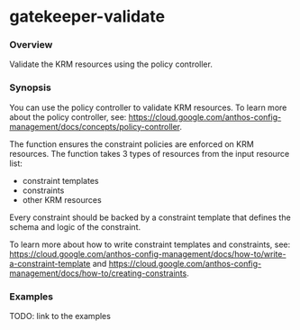 # gatekeeper-validate

### Overview

<!--mdtogo:Short-->

Validate the KRM resources using the policy controller.

<!--mdtogo-->

### Synopsis

<!--mdtogo:Long-->

You can use the policy controller to validate KRM resources. To learn more about
the policy controller, see: https://cloud.google.com/anthos-config-management/docs/concepts/policy-controller.

The function ensures the constraint policies are enforced on KRM resources.
The function takes 3 types of resources from the input resource list:

- constraint templates
- constraints
- other KRM resources

Every constraint should be backed by a constraint template that defines the
schema and logic of the constraint.

To learn more about how to write constraint templates and constraints, see:
https://cloud.google.com/anthos-config-management/docs/how-to/write-a-constraint-template
and
https://cloud.google.com/anthos-config-management/docs/how-to/creating-constraints.

<!--mdtogo-->

### Examples

<!--mdtogo:Examples-->

TODO: link to the examples

<!--mdtogo-->
